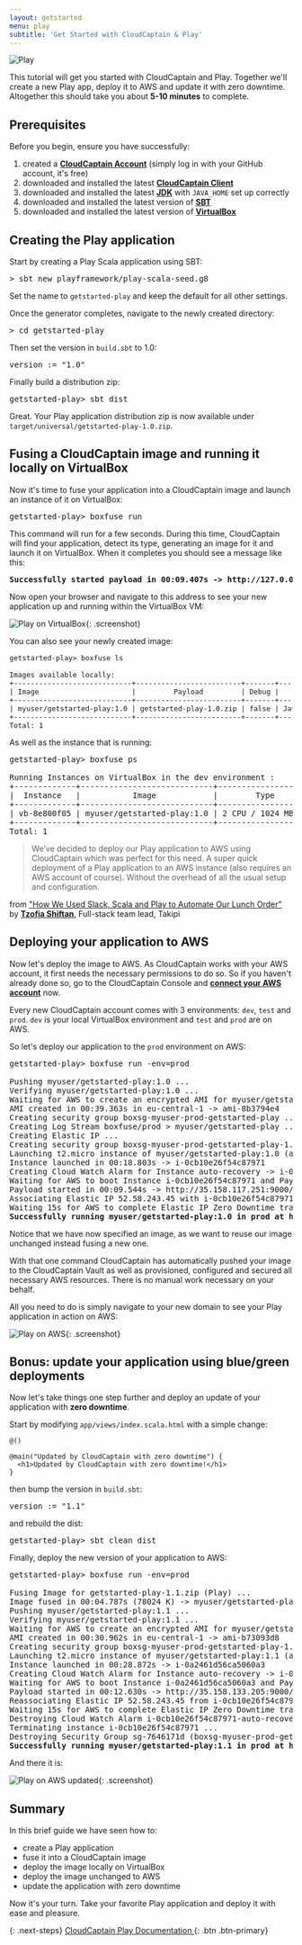 ```yaml
---
layout: getstarted
menu: play
subtitle: 'Get Started with CloudCaptain & Play'
---
```

![Play](/assets/img/play.png)

This tutorial will get you started with CloudCaptain and Play. Together we'll create a new Play app, deploy it to AWS and
update it with zero downtime. Altogether this should take you about **5-10 minutes** to complete.

## Prerequisites

Before you begin, ensure you have successfully:

1. created a <strong><a href="https://console.cloudcaptain.sh">CloudCaptain Account</a></strong> (simply log in with your GitHub account, it's free)
2. downloaded and installed the latest <strong><a href="/getstarted/download">CloudCaptain Client</a></strong>
3. downloaded and installed the latest <strong><a href="http://www.oracle.com/technetwork/java/javase/downloads/index.html">JDK</a></strong> with `JAVA_HOME` set up correctly
4. downloaded and installed the latest version of <strong><a href="http://www.scala-sbt.org/">SBT</a></strong>
5. downloaded and installed the latest version of <strong><a href="https://www.virtualbox.org/wiki/Downloads">VirtualBox</a></strong>

## Creating the Play application

Start by creating a Play Scala application using SBT:

<pre class="console"><span>&gt;</span> sbt new playframework/play-scala-seed.g8</pre>

Set the name to `getstarted-play` and keep the default for all other settings.
 
Once the generator completes, navigate to the newly created directory:

<pre class="console"><span>&gt;</span> cd getstarted-play</pre>

Then set the version in `build.sbt` to 1.0:

<pre class="prettyprint">version := "1.0"</pre>

Finally build a distribution zip:

<pre class="console"><span>getstarted-play&gt;</span> sbt dist</pre>

Great. Your Play application distribution zip is now available under `target/universal/getstarted-play-1.0.zip`.

## Fusing a CloudCaptain image and running it locally on VirtualBox

Now it's time to fuse your application into a CloudCaptain image and launch an instance of it on VirtualBox:

<pre class="console"><span>getstarted-play&gt;</span> boxfuse run</pre>

This command will run for a few seconds. During this time, CloudCaptain will find your application, detect its type,
generating an image for it and launch it on VirtualBox. When it completes you should see a message like this:

<pre class="console"><strong class="success">Successfully started payload in 00:09.407s -> http://127.0.0.1:9000</strong></pre>

Now open your browser and navigate to this address to see your new application up and running within the VirtualBox VM:

![Play on VirtualBox](/assets/img/getstarted/play-virtualbox.png){: .screenshot}

You can also see your newly created image:

<pre class="console" style="font-size: 89%"><span>getstarted-play&gt;</span> boxfuse ls

Images available locally:
+----------------------------+-------------------------+-------+----------------------+--------------+---------+---------------------+
| Image                      |         Payload         | Debug |       Runtime        |    Ports     |  Size   |    Generated at     |
+----------------------------+-------------------------+-------+----------------------+--------------+---------+---------------------+
| myuser/getstarted-play:1.0 | getstarted-play-1.0.zip | false | Java 8.131.11 (Play) | http -> 9000 | 78023 K | 2017-07-13 13:24:34 |
+----------------------------+-------------------------+-------+----------------------+--------------+---------+---------------------+
Total: 1</pre>

As well as the instance that is running:

<pre class="console"><span>getstarted-play&gt;</span> boxfuse ps

Running Instances on VirtualBox in the dev environment :
+-------------+----------------------------+---------------------+-----------------------+---------------------+
|  Instance   |           Image            |        Type         |          URL          |     Launched at     |
+-------------+----------------------------+---------------------+-----------------------+---------------------+
| vb-8e800f05 | myuser/getstarted-play:1.0 | 2 CPU / 1024 MB RAM | http://127.0.0.1:9000 | 2017-07-13 13:24:40 |
+-------------+----------------------------+---------------------+-----------------------+---------------------+
Total: 1</pre>

<div class="marketing-testimonial-stripe marketing-testimonial-stripe-docs"></div>

<div class="marketing-testimonial marketing-testimonial-docs">
    <div class="row">
        <div class="col-md-1">
        </div>
        <div class="col-md-10">
            <div>
                <blockquote>We’ve decided to deploy our Play application to AWS using CloudCaptain
                    which was perfect for this need. A super quick deployment of a Play
                    application to an AWS instance (also requires an AWS account of
                    course). Without the overhead of all the usual setup and
                    configuration.
                </blockquote>
                <p>from <a href="http://blog.takipi.com/how-we-used-slack-scala-and-play-to-automate-our-lunch-order/">"How We Used Slack, Scala and Play to Automate Our Lunch
                    Order"</a><br> by <strong><a href="https://twitter.com/tzofias">Tzofia Shiftan</a></strong>, Full-stack team lead, Takipi</p>
            </div>
        </div>
    </div>
</div>

## Deploying your application to AWS

Now let's deploy the image to AWS. As CloudCaptain works with your AWS account, it first needs the necessary permissions to do so.
So if you haven't already done so, go to the CloudCaptain Console and **[connect your AWS account](https://console.cloudcaptain.sh/#/awsAccount)** now.

Every new CloudCaptain account comes with 3 environments: `dev`, `test` and `prod`.
`dev` is your local VirtualBox environment and `test` and `prod` are on AWS.

So let's deploy our application to the `prod` environment on AWS:

<pre class="console"><span>getstarted-play&gt;</span> boxfuse run -env=prod

Pushing myuser/getstarted-play:1.0 ...
Verifying myuser/getstarted-play:1.0 ...
Waiting for AWS to create an encrypted AMI for myuser/getstarted-play:1.0 in eu-central-1 (this may take up to 50 seconds) ...
AMI created in 00:39.363s in eu-central-1 -> ami-8b3794e4
Creating security group boxsg-myuser-prod-getstarted-play ...
Creating Log Stream boxfuse/prod > myuser/getstarted-play ...
Creating Elastic IP ...
Creating security group boxsg-myuser-prod-getstarted-play-1.0 ...
Launching t2.micro instance of myuser/getstarted-play:1.0 (ami-8b3794e4) in prod (eu-central-1) ...
Instance launched in 00:18.803s -> i-0cb10e26f54c87971
Creating Cloud Watch Alarm for Instance auto-recovery -> i-0cb10e26f54c87971-auto-recovery-alarm
Waiting for AWS to boot Instance i-0cb10e26f54c87971 and Payload to start at http://35.158.117.251:9000/ ...
Payload started in 00:09.544s -> http://35.158.117.251:9000/
Associating Elastic IP 52.58.243.45 with i-0cb10e26f54c87971 ...
Waiting 15s for AWS to complete Elastic IP Zero Downtime transition ...
<strong class="success">Successfully running myuser/getstarted-play:1.0 in prod at http://getstartedplay-myuser.boxfuse.io:9000/</strong></pre>

Notice that we have now specified an image, as we want to reuse our image unchanged instead fusing a new one.

With that one command CloudCaptain has automatically pushed your image to the CloudCaptain Vault as well as provisioned,
configured and secured all necessary AWS resources. There is no manual work necessary on your behalf.

All you need to do is simply navigate to your new domain to see your Play application in action on AWS:

![Play on AWS](/assets/img/getstarted/play-aws.png){: .screenshot}

## Bonus: update your application using blue/green deployments

Now let's take things one step further and deploy an update of your application with **zero downtime**.

Start by modifying `app/views/index.scala.html` with a simple change:

```
@()
                         
@main("Updated by CloudCaptain with zero downtime") {
  <h1>Updated by CloudCaptain with zero downtime!</h1>
}
```

then bump the version in `build.sbt`:

<pre class="prettyprint">version := "1.1"</pre>

and rebuild the dist:

<pre class="console"><span>getstarted-play&gt;</span> sbt clean dist</pre>

Finally, deploy the new version of your application to AWS:

<pre class="console"><span>getstarted-play&gt;</span> boxfuse run -env=prod

Fusing Image for getstarted-play-1.1.zip (Play) ...
Image fused in 00:04.787s (78024 K) -> myuser/getstarted-play:1.1
Pushing myuser/getstarted-play:1.1 ...
Verifying myuser/getstarted-play:1.1 ...
Waiting for AWS to create an encrypted AMI for myuser/getstarted-play:1.1 in eu-central-1 (this may take up to 50 seconds) ...
AMI created in 00:30.962s in eu-central-1 -> ami-b73093d8
Creating security group boxsg-myuser-prod-getstarted-play-1.1 ...
Launching t2.micro instance of myuser/getstarted-play:1.1 (ami-b73093d8) in prod (eu-central-1) ...
Instance launched in 00:28.872s -> i-0a2461d56ca5060a3
Creating Cloud Watch Alarm for Instance auto-recovery -> i-0a2461d56ca5060a3-auto-recovery-alarm
Waiting for AWS to boot Instance i-0a2461d56ca5060a3 and Payload to start at http://35.158.133.205:9000/ ...
Payload started in 00:12.630s -> http://35.158.133.205:9000/
Reassociating Elastic IP 52.58.243.45 from i-0cb10e26f54c87971 to i-0a2461d56ca5060a3 ...
Waiting 15s for AWS to complete Elastic IP Zero Downtime transition ...
Destroying Cloud Watch Alarm i-0cb10e26f54c87971-auto-recovery-alarm ...
Terminating instance i-0cb10e26f54c87971 ...
Destroying Security Group sg-7646171d (boxsg-myuser-prod-getstarted-play-1.0) ...
<strong class="success">Successfully running myuser/getstarted-play:1.1 in prod at http://getstartedplay-myuser.boxfuse.io:9000/</strong></pre>

And there it is:

![Play on AWS updated](/assets/img/getstarted/play-aws-update.png){: .screenshot}

## Summary

In this brief guide we have seen how to:

- create a Play application
- fuse it into a CloudCaptain image
- deploy the image locally on VirtualBox
- deploy the image unchanged to AWS
- update the application with zero downtime

Now it's your turn. Take your favorite Play application and deploy it with ease and pleasure.

{: .next-steps}
[CloudCaptain Play Documentation <i class="fa fa-arrow-right"></i>](/docs/payloads/play){: .btn .btn-primary}